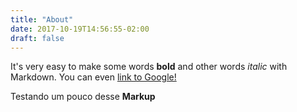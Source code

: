 ```yaml
---
title: "About"
date: 2017-10-19T14:56:55-02:00
draft: false
---
```

It's very easy to make some words **bold** and other words *italic* with Markdown. You can even [link to Google!](http://google.com)

Testando um pouco desse **Markup**
